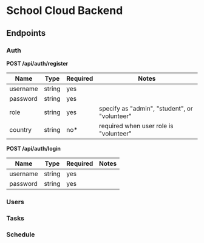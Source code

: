 # School Cloud Backend

## Endpoints

### Auth

**POST /api/auth/register**

| Name     | Type   | Required | Notes                                         |
| -------- | ------ | -------- | --------------------------------------------- |
| username | string | yes      |
| password | string | yes      |
| role     | string | yes      | specify as "admin", "student", or "volunteer" |
| country  | string | no\*     | required when user role is "volunteer"        |

**POST /api/auth/login**

| Name     | Type   | Required | Notes |
| -------- | ------ | -------- | ----- |
| username | string | yes      |
| password | string | yes      |

### Users

### Tasks

### Schedule
